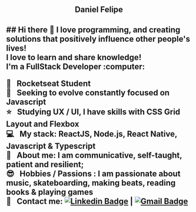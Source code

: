 <h2 align="center">Daniel Felipe<h2/>
## Hi there 👋
I love programming, and creating solutions that positively influence other people's lives!
<br/> I love to learn and share knowledge!
<br/> I'm a FullStack Developer :computer:

 :rocket:  &nbsp; **Rocketseat Student**
 <br/> :purple_heart: &nbsp; Seeking to evolve constantly focused on Javascript
 <br/> :star: &nbsp; Studying UX / UI, I have skills with CSS Grid Layout and Flexbox
 <br/> :computer: &nbsp; My stack: ReactJS, Node.js, React Native, Javascript & Typescript
 <br/> 💬  &nbsp; About me: I am communicative, self-taught, patient and resilient; 
 <br/> :sunglasses: &nbsp; Hobbies / Passions : I am passionate about music, skateboarding, making beats, reading books & playing games
 <br/> :email: &nbsp; Contact me: [![Linkedin Badge](https://img.shields.io/badge/-DanielFelipe-blue?style=flat-square&logo=Linkedin&logoColor=white&link=https://www.linkedin.com/in/tgmarinho/)](https://www.linkedin.com/in/danielfelipedeveloper/) 
| 
[![Gmail Badge](https://img.shields.io/badge/-danielfelipedeveloper@gmail.com-c14438?style=flat-square&logo=Gmail&logoColor=white&link=mailto:danielfelipedeveloper@gmail.com)](mailto:danielfelipedeveloper@gmail.com)

